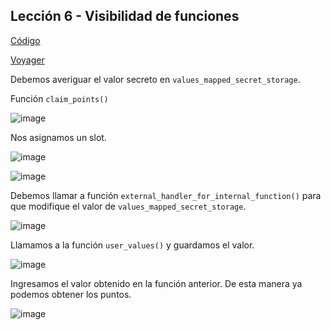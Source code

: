 ## Lección 6 - Visibilidad de funciones

[Código](https://github.com/starknet-edu/starknet-cairo-101/blob/main/contracts/ex06.cairo)

[Voyager](https://goerli.voyager.online/contract/0x718ece7af4fb1d9c82f78b7a356910d8c2a8d47d4ac357db27e2c34c2424582)

Debemos averiguar el valor secreto en `values_mapped_secret_storage`.

Función `claim_points()`

![image](ejercicio6-0.png "ejercicio6-0")

Nos asignamos un slot.

![image](ejercicio6-1.png "ejercicio6-1")

![image](ejercicio6-2.png "ejercicio6-2")

Debemos llamar a función `external_handler_for_internal_function()` para que modifique el valor de `values_mapped_secret_storage`.

![image](ejercicio6-3.png "ejercicio6-3")

Llamamos a la función `user_values()` y guardamos el valor.

![image](ejercicio6-4.png "ejercicio6-4")

Ingresamos el valor obtenido en la función anterior. De esta manera ya podemos obtener los puntos.

![image](ejercicio6-5.png "ejercicio6-5")

